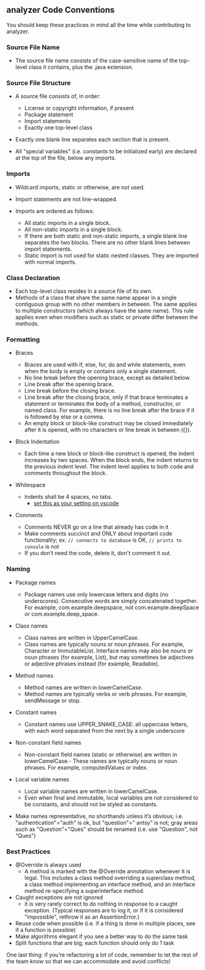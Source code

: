 ## analyzer Code Conventions

You should keep these practices in mind all the time while contributing to analyzer.

### Source File Name

- The source file name consists of the case-sensitive name of the top-level class it contains, plus the .java extension.

### Source File Structure

- A source file consists of, in order:
    - License or copyright information, if present
    - Package statement
    - Import statements
    - Exactly one top-level class

- Exactly one blank line separates each section that is present.
- All "special variables" (i.e. constants to be initialized early) are declared at the top of the file, below any
  imports.

### Imports

- Wildcard imports, static or otherwise, are not used.
- Import statements are not line-wrapped.

- Imports are ordered as follows:
    - All static imports in a single block.
    - All non-static imports in a single block.
    - If there are both static and non-static imports, a single blank line separates the two blocks. There are no other
      blank lines between import statements.
    - Static import is not used for static nested classes. They are imported with normal imports.

### Class Declaration

- Each top-level class resides in a source file of its own.
- Methods of a class that share the same name appear in a single contiguous group with no other members in between. The
  same applies to multiple constructors (which always have the same name). This rule applies even when modifiers such as
  static or private differ between the methods.

### Formatting

- Braces
    - Braces are used with if, else, for, do and while statements, even when the body is empty or contains only a single
      statement.
    - No line break before the opening brace, except as detailed below.
    - Line break after the opening brace.
    - Line break before the closing brace.
    - Line break after the closing brace, only if that brace terminates a statement or terminates the body of a method,
      constructor, or named class. For example, there is no line break after the brace if it is followed by else or a
      comma.
    - An empty block or block-like construct may be closed immediately after it is opened, with no characters or line
      break in between ({}).

- Block Indentation
    - Each time a new block or block-like construct is opened, the indent increases by two spaces. When the block ends,
      the indent returns to the previous indent level. The indent level applies to both code and comments throughout the
      block.

- Whitespace
    - Indents shall be 4 spaces, no tabs.
        - [set this as your setting on vscode](https://stackoverflow.com/a/38556923)

- Comments
    - Comments NEVER go on a line that already has code in it
    - Make comments succinct and ONLY about important code functionality; ex. `// connects to database` is
      OK, `// prints to console` is not
    - If you don’t need the code, delete it, don't comment it out.

### Naming

- Package names
    - Package names use only lowercase letters and digits (no underscores). Consecutive words are simply concatenated
      together. For example, com.example.deepspace, not com.example.deepSpace or com.example.deep_space.

- Class names
    - Class names are written in UpperCamelCase.
    - Class names are typically nouns or noun phrases. For example, Character or ImmutableList. Interface names may also
      be nouns or noun phrases (for example, List), but may sometimes be adjectives or adjective phrases instead (for
      example, Readable).

- Method names
    - Method names are written in lowerCamelCase.
    - Method names are typically verbs or verb phrases. For example, sendMessage or stop.

- Constant names
    - Constant names use UPPER_SNAKE_CASE: all uppercase letters, with each word separated from the next by a single
      underscore

- Non-constant field names
    - Non-constant field names (static or otherwise) are written in lowerCamelCase.- These names are typically nouns or
      noun phrases. For example, computedValues or index.

- Local variable names
    - Local variable names are written in lowerCamelCase.
    - Even when final and immutable, local variables are not considered to be constants, and should not be styled as
      constants.

- Make names representative, no shorthands unless it’s obvious; i.e. "authentication"="auth" is ok, but "question"="
  antsy" is not; gray areas such as "Question"="Ques" should be renamed (i.e. use "Question", not "Ques")

### Best Practices

- @Override is always used
    - A method is marked with the @Override annotation whenever it is legal. This includes a class method overriding a
      superclass method, a class method implementing an interface method, and an interface method re-specifying a
      superinterface method.
- Caught exceptions are not ignored
    - it is very rarely correct to do nothing in response to a caught exception. (Typical responses are to log it, or if
      it is considered "impossible", rethrow it as an AssertionError.)
- Reuse code when possible (i.e. if a thing is done in multiple places, see if a function is possible)
- Make algorithms elegant if you see a better way to do the same task
- Split functions that are big; each function should only do 1 task

One last thing: if you’re refactoring a lot of code, remember to let the rest of the team know so that we can
accommodate and avoid conflicts!
